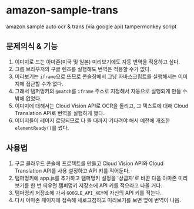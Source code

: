 # amazon-sample-trans
amazon sample auto ocr &amp; trans (via google api) tampermonkey script

## 문제의식 & 기능
1. 이미지로 뜨는 아마존(미국 및 일본) 미리보기에도 자동 번역을 적용하고 싶다.
2. 크롬 브라우저의 구글 렌즈를 실행해도 번역은 적용할 수가 없다.
3. 미리보기는 `iframe`으로 뜨므로 콘솔창에서 그냥 자바스크립트를 실행해서는 이미지에 접근할 수가 없다.
4. 그래서 탬퍼멍키의 `@match`를 `iframe` 주소로 지정해서 자동으로 실행되게 만들 수밖에 없었다.
5. 이미지에 대해서는 Cloud Vision API로 OCR을 돌리고, 그 텍스트에 대해 Cloud Translation API로 번역을 실행하게 했다.
6. 이미지들이 레이지 로딩되므로 다 뜰 때까지 기다려야 해서 예전에 개조한 `elementReady()`를 썼다.

## 사용법
1. 구글 클라우드 콘솔에 프로젝트를 만들고 Cloud Vision API와 Cloud Translation API를 사용 설정하고 API 키를 적어둔다.
2. 탬퍼멍키에 app.js를 추가하고 탬퍼멍키 설정을 '상급자'로 바꾼 다음 아마존 미리보기를 한 번 띄우면 탬퍼멍키 저장소에 API 키를 적으라고 나올 거다.
3. 탬퍼멍키 저장소에 가서 `GOOGLE_API_KEY`에 자신의 API 키를 적는다.
4. 다시 아마존 페이지에 접속해 새로고침하고 미리보기를 보면 옆에 번역이 나옴.
